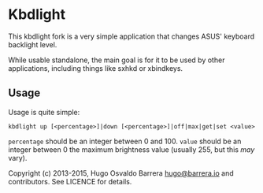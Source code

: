 Kbdlight
========

This kbdlight fork is a very simple application that changes ASUS' keyboard
backlight level.

While usable standalone, the main goal is for it to be used by other
applications, including things like sxhkd or xbindkeys.

Usage
-----
Usage is quite simple:

    kbdlight up [<percentage>]|down [<percentage>]|off|max|get|set <value>

`percentage` should be an integer between 0 and 100.
`value` should be an integer between 0 the maximum brightness value (usually
255, but this *may* vary).

Copyright (c) 2013-2015, Hugo Osvaldo Barrera <hugo@barrera.io> and
contributors. See LICENCE for details.
